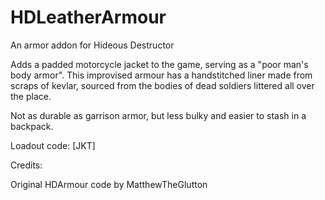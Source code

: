 # HDLeatherArmour
An armor addon for Hideous Destructor

Adds a padded motorcycle jacket to the 
game, serving as a "poor man's body armor".
This improvised armour has a handstitched
liner made from scraps of kevlar, sourced 
from the bodies of dead soldiers littered
all over the place.

Not as durable as garrison armor, but less 
bulky and easier to stash in a backpack.

Loadout code: [JKT]

Credits:

Original HDArmour code by MatthewTheGlutton
